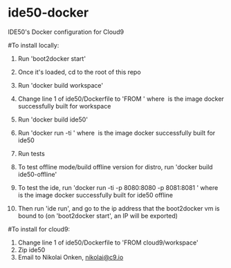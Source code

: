 # ide50-docker
IDE50's Docker configuration for Cloud9

#To install locally:

1. Run 'boot2docker start'
2. Once it's loaded, cd to the root of this repo
3. Run 'docker build workspace'
4. Change line 1 of ide50/Dockerfile to 'FROM <image>' where <image> is the image docker successfully built for workspace
5. Run 'docker build ide50'
6. Run 'docker run -ti <image>' where <image> is the image docker successfully built for ide50
7. Run tests

8. To test offline mode/build offline version for distro, run 'docker build ide50-offline'
9. To test the ide, run 'docker run -ti -p 8080:8080 -p 8081:8081 <image>' 
where <image> is the image docker successfully built for ide50 offline
10. Then run 'ide run', and go to the ip address that the boot2docker vm is bound to (on 'boot2docker start', an IP will be exported)

#To install for cloud9:
1. Change line 1 of ide50/Dockerfile to 'FROM cloud9/workspace'
2. Zip ide50
3. Email to Nikolai Onken, nikolai@c9.io
